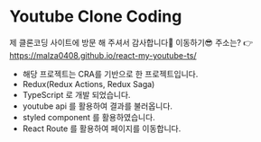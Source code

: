 # Youtube Clone Coding

제 클론코딩 사이트에 방문 해 주셔서 감사합니다🙌
이동하기😎
주소는? 👉 https://malza0408.github.io/react-my-youtube-ts/

- 해당 프로젝트는 CRA를 기반으로 한 프로젝트입니다.
- Redux(Redux Actions, Redux Saga)
- TypeScript 로 개발 되었습니다.
- youtube api 를 활용하여 결과를 불러옵니다.
- styled component 를 활용하였습니다.
- React Route 를 활용하여 페이지를 이동합니다.
